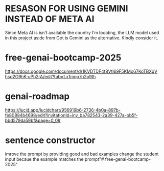 # RESASON FOR USING GEMINI INSTEAD OF META AI
Since Meta AI is isn't available the country I'm locating, the LLM model used in this project aside from Gpt is Gemini as the alternative. Kindly consider it.

# free-genai-bootcamp-2025
https://docs.google.com/document/d/1KVDTDF4t8VtI69F5KMo67KoTBXgVhsd2O9hK-uPh2rA/edit?tab=t.x1mqo7n2o9th

# genai-roadmap
https://lucid.app/lucidchart/956919b6-2736-4b0a-897b-fe80884b4698/edit?invitationId=inv_ba782543-2a39-427a-bb5f-bbd579da59bf&page=0_0#

# sentence constructor
imrove the prompt by providing good and bad examples
change the student input becaue the example matches the prompt"# free-genai-bootcamp-2025" 
